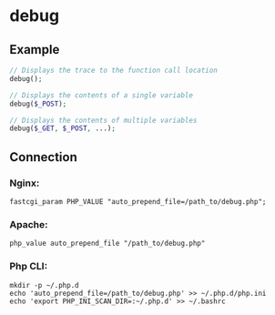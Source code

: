 # debug

## Example
```php
// Displays the trace to the function call location
debug();

// Displays the contents of a single variable
debug($_POST);

// Displays the contents of multiple variables
debug($_GET, $_POST, ...);
```

## Connection

### Nginx:
```
fastcgi_param PHP_VALUE "auto_prepend_file=/path_to/debug.php";
```

### Apache:
```
php_value auto_prepend_file "/path_to/debug.php"
```

### Php CLI:
```
mkdir -p ~/.php.d
echo 'auto_prepend_file=/path_to/debug.php' >> ~/.php.d/php.ini
echo 'export PHP_INI_SCAN_DIR=:~/.php.d' >> ~/.bashrc
```
